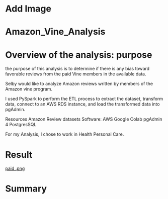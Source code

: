 # Add Image

# Amazon_Vine_Analysis

# Overview of the analysis: purpose
the purpose of this analysis is to determine if there is any bias toward favorable reviews from the paid Vine members in the available data.

Selby would like to analyze Amazon reviews written by members of the Amazon vine program. 

I used PySpark to perform the ETL process to extract the dataset, transform data, connect to an AWS RDS instance, and load the transformed data into pgAdmin.

 Resources
 Amazon Review datasets
Software:
AWS
 Google Colab
 pgAdmin 4
PostgresSQL        


For my Analysis, I chose to work in Health Personal Care. 

# Result 

[paid .png](https://github.com/feven27/Amazon_Vine_Analysis/blob/main/image/paid%20.png)

# Summary


